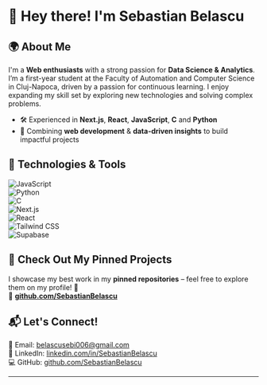 # 🚀 Hey there! I'm Sebastian Belascu

## 🌍 About Me  
I'm a **Web enthusiasts** with a strong passion for **Data Science & Analytics**. I’m a first-year student at the Faculty of Automation and Computer Science in Cluj-Napoca, driven by a passion for continuous learning. I enjoy expanding my skill set by exploring new technologies and solving complex problems.

- 🛠️ Experienced in **Next.js**, **React**, **JavaScript**, **C** and **Python**  
- 🚀 Combining **web development** & **data-driven insights** to build impactful projects  

## 🔧 Technologies & Tools  
![JavaScript](https://img.shields.io/badge/JavaScript-F7DF1E?style=for-the-badge&logo=javascript&logoColor=black)  
![Python](https://img.shields.io/badge/Python-3776AB?style=for-the-badge&logo=python&logoColor=white)  
![C](https://img.shields.io/badge/C-00599C?style=for-the-badge&logo=c&logoColor=white)  
![Next.js](https://img.shields.io/badge/Next.js-000000?style=for-the-badge&logo=next.js&logoColor=white)  
![React](https://img.shields.io/badge/React-61DAFB?style=for-the-badge&logo=react&logoColor=black)  
![Tailwind CSS](https://img.shields.io/badge/Tailwind%20CSS-06B6D4?style=for-the-badge&logo=tailwindcss&logoColor=white)  
![Supabase](https://img.shields.io/badge/Supabase-3ECF8E?style=for-the-badge&logo=supabase&logoColor=white)  

## 📌 Check Out My Pinned Projects  
I showcase my best work in my **pinned repositories** – feel free to explore them on my profile! 🚀  
🔗 **[github.com/SebastianBelascu](https://github.com/SebastianBelascu)**

## 📬 Let's Connect!  
📩 Email: [belascusebi006@gmail.com](mailto:belascusebi006@gmail.com)  
💼 LinkedIn: [linkedin.com/in/SebastianBelascu](https://www.linkedin.com/in/sebastian-belascu-71baa92a5/)  
💻 GitHub: [github.com/SebastianBelascu](https://github.com/SebastianBelascu)  

---

